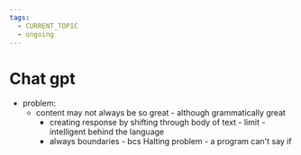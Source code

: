 ```yaml
---
tags:
  - CURRENT_TOPIC
  - ongoing
---
```

# Chat gpt
* problem: 
	* content may not always be so great - although grammatically great
		* creating response by shifting through body of text - limit - intelligent behind the language 
		* always boundaries - bcs Halting problem - a program can't say if 